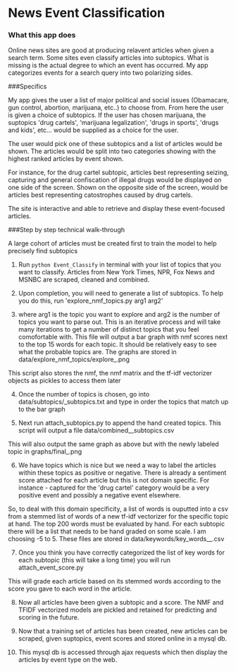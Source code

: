 News Event Classification
=========

### What this app does

Online news sites are good at producing relavent articles when given a search term. Some sites even classify articles into subtopics. What is missing is the actual degree to which an event has occurred.  My app categorizes events for a search query into two polarizing sides. 

###Specifics

My app gives the user a list of major political and social issues (Obamacare, gun control, abortion, marijuana, etc..) to choose from. From here the user is given a choice of subtopics. If the user has chosen marijuana, the suptopics 'drug cartels', 'marijuana legalization', 'drugs in sports', 'drugs and kids', etc... would be supplied as a choice for the user.

The user would pick one of these subtopics and a list of articles would be shown. The articles would be split into two categories showing with the highest ranked articles by event shown.

For instance, for the drug cartel subtopic, articles best representing seizing, capturing and general confiscation of illegal drugs would be displayed on one side of the screen. Shown on the opposite side of the screen, would be articles best representing catostrophes caused by drug cartels.

The site is interactive and able to retrieve and display these event-focused articles.


###Step by step technical walk-through


A large cohort of articles must be created first to train the model to help precisely find subtopics

1. Run `python Event_Classify` in terminal with your list of topics that you want to classify. Articles from New York Times, NPR, Fox News and MSNBC are scraped, cleaned and combined.

2. Upon completion, you will need to generate a list of subtopics. To help you do this, run 'explore_nmf_topics.py arg1 arg2'

3. where arg1 is the topic you want to explore and arg2 is the number of topics you want to parse out. This is an iterative process and will take many iterations to get a number of distinct topics that you feel comofortable with. This file will output a bar graph with nmf scores next to the top 15 words for each topic. It should be relatively easy to see what the probable topics are. The graphs are stored in data/explore_nmf_topics/explore_<major category>.png

This script also stores the nmf, the nmf matrix and the tf-idf vectorizer objects as pickles to access them later

4. Once the number of topics is chosen, go into data/subtopics/<major category>_subtopics.txt and type in order the topics that match up to the bar graph

5. Next run  attach_subtopics.py <major category> to append the hand created topics. This script will output a file data/combined_<major category>_subtopics.csv

This will also output the same graph as above but with the newly labeled topic in graphs/final_<major category>.png

6. We have topics which is nice but we need a way to label the articles within these topics as positive or negative. There is already a sentiment score attached for each article but this is not domain specific. For instance - captured for the 'drug cartel' category would be a very positive event and possibly a negative event elsewhere. 

So, to deal with this domain specificity, a list of words is ouputted into a csv from a stemmed list of words of a new tf-idf vectorizer for the specific topic at hand. The top 200 words must be evaluated by hand. For each subtopic there will be a list that needs to be hand graded on some scale. I am choosing -5 to 5. These files are stored in data/keywords/key_words_<major category>_<subtopic>.csv

7. Once you think you have correctly categorized the list of key words for each subtopic (this will take a long time) you will run attach_event_score.py <major category>

This will grade each article based on its stemmed words according to the score you gave to each word in the article.

8. Now all articles have been given a subtopic and a score. The NMF and TFIDF vectorized models are pickled and retained for predicting and scoring in the future.

9. Now that a training set of articles has been created, new articles can be scraped, given suptopics, event scores and stored online in a mysql db.

10. This mysql db is accessed through ajax requests which then display the articles by event type on the web.



